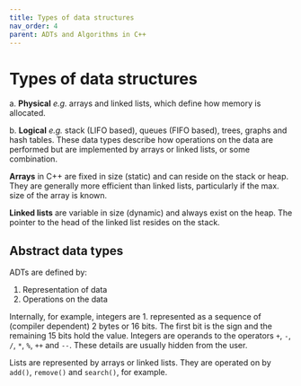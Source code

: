 ```yaml
---
title: Types of data structures
nav_order: 4
parent: ADTs and Algorithms in C++
---
```


# Types of data structures

a. __Physical__ _e.g._ arrays and linked lists, which define how memory is allocated.

b. __Logical__ _e.g._ stack (LIFO based), queues (FIFO based), trees, graphs and hash tables. These data types describe how operations on the data are performed but are implemented by arrays or linked lists, or some combination.

**Arrays** in C++ are fixed in size (static) and can reside on the stack or heap. They are generally more efficient than linked lists, particularly if the max. size of the array is known.

**Linked lists** are variable in size (dynamic) and always exist on the heap. The pointer to the head of the linked list resides on the stack.

## Abstract data types

ADTs are defined by:

1. Representation of data
2. Operations on the data

Internally, for example, integers are 1. represented as a sequence of (compiler dependent) 2 bytes or 16 bits. The first bit is the sign and the remaining 15 bits hold the value. Integers are operands to the operators `+`, `-`, `/`, `*`, `%`, `++` and `--`. These details are usually hidden from the user.

Lists are represented by arrays or linked lists. They are operated on by `add()`, `remove()` and `search()`, for example.